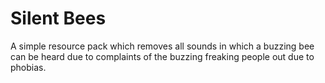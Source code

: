 # Silent Bees
A simple resource pack which removes all sounds in which a buzzing bee can be heard due to complaints of the buzzing freaking people out due to phobias.